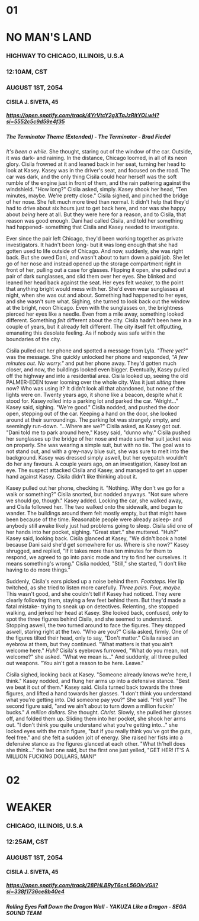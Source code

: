 # 01
# NO MAN'S LAND
### HIGHWAY TO CHICAGO, ILLINOIS, U.S.A
### 12:10AM, CST
### AUGUST 1ST, 2054
#### CISILA J. SIVETA, 45
##### https://open.spotify.com/track/4YrVtcY2gXTqJzRitYOLwH?si=5552c5c9d59e4f35
##### The Terminator Theme (Extended) - The Terminator - Brad Fiedel

*It's been a while.* She thought, staring out of the window of the car. Outside, it was dark- and raining. In the distance, Chicago loomed, in all of its neon glory. Cisila frowned at it and leaned back in her seat, turning her head to look at Kasey. Kasey was in the driver's seat, and focused on the road. The car was dark, and the only thing Cisila could hear herself was the soft rumble of the engine just in front of them, and the rain pattering against the windshield. "How long?" Cisila asked, simply. Kasey shook her head, "Ten minutes, maybe. We're pretty close." Cisila sighed, and pinched the bridge of her nose. She felt much more tired than normal. It didn't help that they'd had to drive about six hours just to get back here, and nor was she happy about *being* here at all. But they were here for a reason, and to Cisila, that reason was good enough. Dani had called Cisila, and told her something had happened- something that Cisila and Kasey needed to investigate.

Ever since the pair left Chicago, they'd been working together as private investigators. It hadn't been long- but it was long enough that she had gotten used to life outside of Chicago. And now, suddenly, she was right back. But she owed Dani, and wasn't about to turn down a paid job. She let go of her nose and instead opened up the storage compartment right in front of her, pulling out a case for glasses. Flipping it open, she pulled out a pair of dark sunglasses, and slid them over her eyes. She blinked and leaned her head back against the seat. Her eyes felt weaker, to the point that anything bright would mess with her. She'd even wear sunglasses at night, when she was out and about. Something had happened to her eyes, and she wasn't sure what. Sighing, she turned to look back out the window at the bright, neon Chicago. Even with the sunglasses on, the brightness pierced her eyes like a needle. Even from a mile away, something looked different. Something *felt* different about the city. Cisila hadn't been here in a couple of years, but it already felt different. The city itself felt offputting, emanating this desolate feeling. As if nobody was safe within the boundaries of the city. 

Cisila pulled out her phone and spotted a message from Lyla. *"There yet?"* was the message. She quickly unlocked her phone and responded, *"A few minutes out. No worry."* and put her phone away. They'd gotten much closer, and now, the buildings looked even bigger. Eventually, Kasey pulled off the highway and into a residential area. Cisila looked up, seeing the old PALMER-EDEN tower looming over the whole city. Was it just *sitting* there now? Who was using it? It didn't look all that abandoned, but none of the lights were on. Twenty years ago, it shone like a beacon, despite what it stood for. Kasey rolled into a parking lot and parked the car. "Alright..." Kasey said, sighing. "We're good." Cisila nodded, and pushed the door open, stepping out of the car. Keeping a hand on the door, she looked around at their surroundings. The parking lot was strangely empty, and seemingly run-down. "...Where are we?" Cisila asked, as Kasey got out. "Dani told me to park around here," Kasey said, "dunno why." Cisila pushed her sunglasses up the bridge of her nose and made sure her suit jacket was on properly. She was wearing a simple suit, but with no tie. The goal was to not stand out, and with a grey-navy blue suit, she was sure to melt into the background. Kasey was dressed simply aswell, but her eyepatch wouldn't do her any favours. A couple years ago, on an investigation, Kasey lost an eye. The suspect attacked Cisila and Kasey, and managed to get an upper hand against Kasey. Cisila didn't like thinking about it. 

Kasey pulled out her phone, checking it. "Nothing. Why don't we go for a walk or something?" Cisila snorted, but nodded anyways. "Not sure where we should go, though." Kasey added. Locking the car, she walked away, and Cisila followed her. The two walked onto the sidewalk, and began to wander. The buildings around them felt mostly empty, but that might have been because of the time. Reasonable people were already asleep- and anybody still awake likely just had problems going to sleep. Cisila slid one of her hands into her pocket, sighing. "Great start." she muttered. "Huh?" Kasey said, looking back. Cisila glanced at Kasey, "We didn't book a hotel because Dani said she'd get somewhere for us. Where is she now?" Kasey shrugged, and replied, "If it takes more than ten minutes for them to respond, we agreed to go into panic mode and try to find her ourselves. It means something's wrong." Cislia nodded, "Still," she started, "I don't like having to do more things."

Suddenly, Cisila's ears picked up a noise behind them. *Footsteps.* Her lip twitched, as she tried to listen more carefully. *Three pairs. Four, maybe.* This wasn't good, and she couldn't tell if Kasey had noticed. They were clearly following them, staying a few feet behind them. But they'd made a fatal mistake- trying to sneak up on detectives. Relenting, she stopped walking, and jerked her head at Kasey. She looked back, confused, only to spot the three figures behind Cisila, and she seemed to understand. Stopping aswell, the two turned around to face the figures. They stopped aswell, staring right at the two. "Who are you?" Cisila asked, firmly. One of the figures tilted their head, only to say, "Don't matter." Cisila raised an eyebrow at them, but they continued. "What matters is that you ain't welcome here." *Huh?* Cisila's eyebrows furrowed, "What do you mean, not welcome?" she asked. "What we mean is..." And suddenly, all three pulled out weapons. "You ain't got a reason to be here. Leave."

Cisila sighed, looking back at Kasey. "Someone already knows we're here, I think." Kasey nodded, and flung her arms up into a defensive stance. "Best we beat it out of them." Kasey said. Cisila turned back towards the three figures, and lifted a hand towards her glasses. "I don't think you understand what you're getting into. Did someone pay you?" She said. "Hell yes!" The second figure said, "and we ain't about to turn down a million fuckin' bucks." *A million dollars.* She thought. *Christ.* Slowly, she pulled her glasses off, and folded them up. Sliding them into her pocket, she shook her arms out. "I don't think you quite understand what you're getting into..." she locked eyes with the main figure, "but if you really think you've got the guts, feel free." and she felt a sudden jolt of energy. She raised her fists into a defensive stance as the figures glanced at each other. "What th'hell does she think..." the last one said, but the first one just yelled, "GET HER! IT'S A MILLION FUCKING DOLLARS, MAN!" 

# 02
# WEAKER
### CHICAGO, ILLINOIS, U.S.A
### 12:25AM, CST
### AUGUST 1ST, 2054
#### CISILA J. SIVETA, 45
##### https://open.spotify.com/track/28PHLBRyT6cnL56OIvVGiI?si=338f1736ce8b40e4
##### Rolling Eyes Fall Down the Dragon Wall - YAKUZA Like a Dragon - SEGA SOUND TEAM
